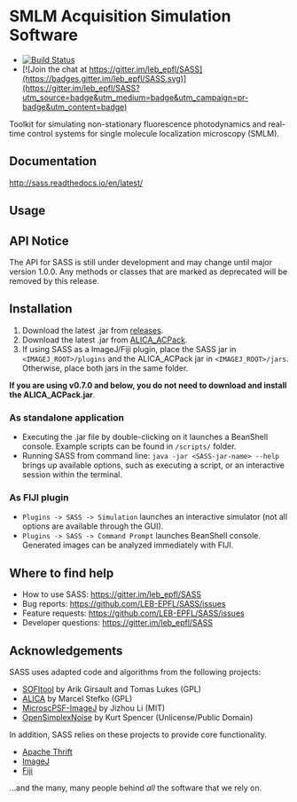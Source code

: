 # SMLM Acquisition Simulation Software

- [![Build Status](https://travis-ci.org/LEB-EPFL/SASS.svg?branch=master)](https://travis-ci.org/LEB-EPFL/SASS)
- [![Join the chat at https://gitter.im/leb_epfl/SASS](https://badges.gitter.im/leb_epfl/SASS.svg)](https://gitter.im/leb_epfl/SASS?utm_source=badge&utm_medium=badge&utm_campaign=pr-badge&utm_content=badge)

Toolkit for simulating non-stationary fluorescence photodynamics and
real-time control systems for single molecule localization microscopy
(SMLM).

## Documentation

http://sass.readthedocs.io/en/latest/

## Usage

## API Notice ##

The API for SASS is still under development and may change until major
version 1.0.0. Any methods or classes that are marked as deprecated
will be removed by this release.

## Installation

1. Download the latest .jar from [releases].
2. Download the latest .jar from
   [ALICA_ACPack](https://github.com/LEB-EPFL/ALICA_ACPack).
3. If using SASS as a ImageJ/Fiji plugin, place the SASS jar in
   `<IMAGEJ_ROOT>/plugins` and the ALICA_ACPack jar in
   `<IMAGEJ_ROOT>/jars`. Otherwise, place both jars in the same
   folder.
   
**If you are using v0.7.0 and below, you do not need to download and
install the ALICA_ACPack.jar**.

### As standalone application
 - Executing the .jar file by double-clicking on it launches a
   BeanShell console. Example scripts can be found in `/scripts/`
   folder.
 - Running SASS from command line: `java -jar <SASS-jar-name> --help`
   brings up available options, such as executing a script, or an
   interactive session within the terminal.
 
### As FIJI plugin
 - `Plugins -> SASS -> Simulation` launches an interactive simulator
   (not all options are available through the GUI).
 - `Plugins -> SASS -> Command Prompt` launches BeanShell
   console. Generated images can be analyzed immediately with FIJI.

## Where to find help

- How to use SASS: https://gitter.im/leb_epfl/SASS
- Bug reports: https://github.com/LEB-EPFL/SASS/issues
- Feature requests: https://github.com/LEB-EPFL/SASS/issues
- Developer questions: https://gitter.im/leb_epfl/SASS

## Acknowledgements

SASS uses adapted code and algorithms from the following projects:
- [SOFItool](https://github.com/lob-epfl/sofitool) by Arik Girsault
  and Tomas Lukes (GPL)
- [ALICA](https://github.com/MStefko/ALICA) by Marcel Stefko (GPL)
- [MicroscPSF-ImageJ](https://github.com/hijizhou/MicroscPSF-ImageJ)
  by Jizhou Li (MIT)
- [OpenSimplexNoise](https://gist.github.com/KdotJPG/b1270127455a94ac5d19)
  by Kurt Spencer (Unlicense/Public Domain)
 
In addition, SASS relies on these projects to provide core
functionality.
- [Apache Thrift](https://thrift.apache.org/)
- [ImageJ](https://imagej.net/Welcome)
- [Fiji](https://fiji.sc/)

...and the many, many people behind *all* the software that we rely
on.

[Releases]: https://github.com/LEB-EPFL/SASS/releases
